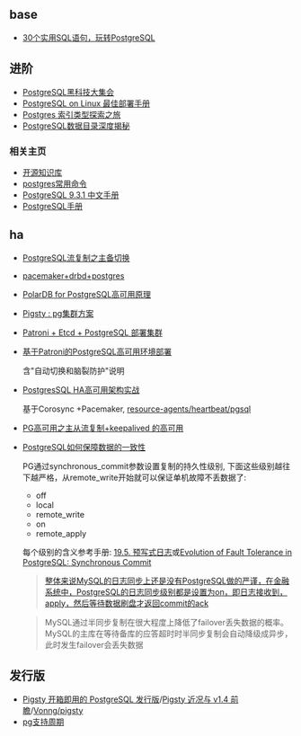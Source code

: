 ## base
- [30个实用SQL语句，玩转PostgreSQL](https://mp.weixin.qq.com/s?__biz=Mzg3MjA5OTkzMw==&mid=2247484562&idx=1&sn=6774d5e3131fbc74a4f2ed9df03ca5fd)

## 进阶
- [PostgreSQL黑科技大集会](https://yq.aliyun.com/articles/2727)
- [PostgreSQL on Linux 最佳部署手册](http://mp.weixin.qq.com/s/FR65pyRmpEFFVvoJ28uBUg)
- [Postgres 索引类型探索之旅](https://linux.cn/article-9035-1.html)
- [PostgreSQL数据目录深度揭秘](https://www.tuicool.com/articles/aiYZny6)

### 相关主页

- [开源知识库](http://code.csdn.net/openkb/p-PostgreSQL)
- [postgres常用命令](http://developer.51cto.com/art/201401/426180.htm)
- [PostgreSQL 9.3.1 中文手册](http://www.postgres.cn/docs/9.3/index.html)
- [PostgreSQL手册](http://pgsqlcn.com)

## ha
- [PostgreSQL流复制之主备切换](https://www.modb.pro/db/235078)
- [pacemaker+drbd+postgres](https://www.insight-ltd.co.jp/tech_blog/postgresql/440/)
- [PolarDB for PostgreSQL高可用原理](https://developer.aliyun.com/article/789048)
- [Pigsty : pg集群方案](https://www.oschina.net/news/197066/pigsty-1-5-released)
- [Patroni + Etcd + PostgreSQL 部署集群](https://www.modb.pro/db/107608)
- [基于Patroni的PostgreSQL高可用环境部署](https://developer.aliyun.com/article/775029)

	含"自动切换和脑裂防护"说明
- [PostgresSQL HA高可用架构实战](https://blog.51cto.com/u_14977574/2548233)

	基于Corosync +Pacemaker, [resource-agents/heartbeat/pgsql](https://github.com/ClusterLabs/resource-agents/blob/main/heartbeat/pgsql)
- [PG高可用之主从流复制+keepalived 的高可用](https://bbs.huaweicloud.com/blogs/330678)
- [PostgreSQL如何保障数据的一致性](https://chenhuajun.github.io/2017/09/02/PostgreSQL%E5%A6%82%E4%BD%95%E4%BF%9D%E9%9A%9C%E6%95%B0%E6%8D%AE%E7%9A%84%E4%B8%80%E8%87%B4%E6%80%A7.html)

	PG通过synchronous_commit参数设置复制的持久性级别, 下面这些级别越往下越严格，从remote_write开始就可以保证单机故障不丢数据了:
    - off
    - local
    - remote_write
    - on
    - remote_apply

	每个级别的含义参考手册: [19.5. 预写式日志](ttp://www.postgres.cn/docs/9.6/runtime-config-wal.html#RUNTIME-CONFIG-WAL-SETTINGS)或[Evolution of Fault Tolerance in PostgreSQL: Synchronous Commit](https://www.2ndquadrant.com/en/blog/evolution-fault-tolerance-postgresql-synchronous-commit/)

	> [整体来说MySQL的日志同步上还是没有PostgreSQL做的严谨，在金融系统中，PostgreSQL的日志同步级别都是设置为on，即日志接收到，apply，然后等待数据刷盘才返回commit的ack](https://www.cnblogs.com/kuang17/p/11331969.html)

	> MySQL通过半同步复制在很大程度上降低了failover丢失数据的概率。MySQL的主库在等待备库的应答超时时半同步复制会自动降级成异步，此时发生failover会丢失数据

## 发行版
- [Pigsty 开箱即用的 PostgreSQL 发行版](https://www.oschina.net/p/pigsty)/[Pigsty 近况与 v1.4 前瞻](https://www.oschina.net/news/184665)/[Vonng/pigsty](https://github.com/Vonng/pigsty)
- [pg支持周期](https://www.postgresql.org/support/versioning/)
